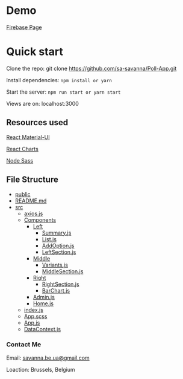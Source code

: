 # Demo

[Firebase Page](https://poll-b8faa.web.app/)

# Quick start

Clone the repo: git clone https://github.com/sa-savanna/Poll-App.git

Install dependencies: `npm install or yarn`

Start the server: `npm run start or yarn start`

Views are on: localhost:3000

## Resources used

[React Material-UI](https://material-ui.com/getting-started/installation/)

[React Charts](https://react-charts.js.org/)

[Node Sass](https://www.npmjs.com/package/node-sass)

## File Structure

- [public](./public)
- [README.md](./README.md)
- [src](./src)
  - [axios.js](./src/axios.js)
  - [Components](./src/Components)
    - [Left](./src/Components/Left)
      - [Summary.js](./src/Components/Left/Summary.js)
      - [List.js](./src/Components/Left/List.js)
      - [AddOption.js](./src/Components/Left/AddOption.js)
      - [LeftSection.js](./src/Components/Left/LeftSection.js)
    - [Middle](./src/Components/Middle)
      - [Variants.js](./src/Components/Middle/Variants.js)
      - [MiddleSection.js](./src/Components/Middle/MiddleSection.js)
    - [Right](./src/Components/Right)
      - [RightSection.js](./src/Components/Right/RightSection.js)
      - [BarChart.js](./src/Components/Right/BarChart.js)
    - [Admin.js](./src/Components/Admin.js)
    - [Home.js](./src/Components/Home.js)
  - [index.js](./src/index.js)
  - [App.scss](./src/App.scss)
  - [App.js](./src/App.js)
  - [DataContext.js](./src/DataContext.js)

### Contact Me

Email: savanna.be.ua@gmail.com

Loaction: Brussels, Belgium
